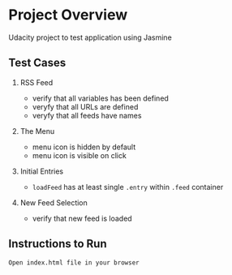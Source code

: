# Project Overview

Udacity project to test application using Jasmine


## Test Cases
1. RSS Feed

    - verify that all variables has been defined
    - veryfy that all URLs are defined
    - veryfy that all feeds have names

2. The Menu

    - menu icon is hidden by default
    - menu icon is visible on click

3. Initial Entries

    - `loadFeed` has at least single `.entry` within `.feed` container

4. New Feed Selection

    - verify that new feed is loaded

## Instructions to Run

    Open index.html file in your browser